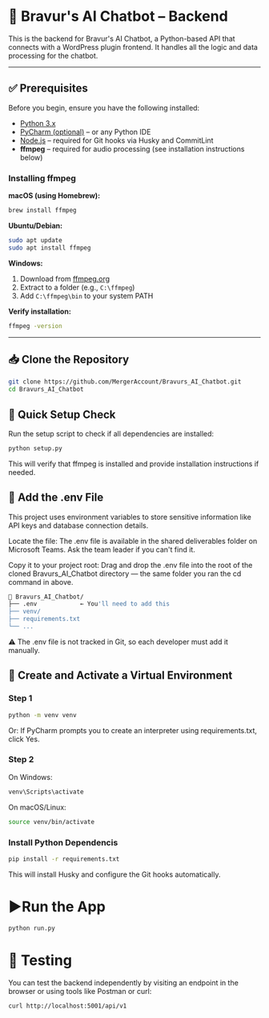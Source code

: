 # 🧠 Bravur's AI Chatbot – Backend

This is the backend for Bravur's AI Chatbot, a Python-based API that connects with a WordPress plugin frontend. It handles all the logic and data processing for the chatbot.

---

## ✅ Prerequisites

Before you begin, ensure you have the following installed:

- [Python 3.x](https://www.python.org/downloads/)
- [PyCharm (optional)](https://www.jetbrains.com/pycharm/) – or any Python IDE
- [Node.js](https://nodejs.org/) – required for Git hooks via Husky and CommitLint
- **ffmpeg** – required for audio processing (see installation instructions below)

### Installing ffmpeg

**macOS (using Homebrew):**

```bash
brew install ffmpeg
```

**Ubuntu/Debian:**

```bash
sudo apt update
sudo apt install ffmpeg
```

**Windows:**

1. Download from [ffmpeg.org](https://ffmpeg.org/download.html)
2. Extract to a folder (e.g., `C:\ffmpeg`)
3. Add `C:\ffmpeg\bin` to your system PATH

**Verify installation:**

```bash
ffmpeg -version
```

---

## 📥 Clone the Repository

```bash
git clone https://github.com/MergerAccount/Bravurs_AI_Chatbot.git
cd Bravurs_AI_Chatbot
```

## 🔧 Quick Setup Check

Run the setup script to check if all dependencies are installed:

```bash
python setup.py
```

This will verify that ffmpeg is installed and provide installation instructions if needed.

## 🔐 Add the .env File

This project uses environment variables to store sensitive information like API keys and database connection details.

Locate the file:
The .env file is available in the shared deliverables folder on Microsoft Teams. Ask the team leader if you can't find it.

Copy it to your project root:
Drag and drop the .env file into the root of the cloned Bravurs_AI_Chatbot directory — the same folder you ran the cd command in above.

```bash
📁 Bravurs_AI_Chatbot/
├── .env            ← You'll need to add this
├── venv/
├── requirements.txt
└── ...
```

⚠️ The .env file is not tracked in Git, so each developer must add it manually.

## 🐍 Create and Activate a Virtual Environment

### Step 1

```bash
python -m venv venv
```

Or: If PyCharm prompts you to create an interpreter using requirements.txt, click Yes.

### Step 2

On Windows:

```bash
venv\Scripts\activate
```

On macOS/Linux:

```bash
source venv/bin/activate
```

### Install Python Dependencis

```bash
pip install -r requirements.txt
```

This will install Husky and configure the Git hooks automatically.

# ▶️Run the App

```bash
python run.py
```

# 🧪 Testing

You can test the backend independently by visiting an endpoint in the browser or using tools like Postman or curl:

```bash
curl http://localhost:5001/api/v1
```
